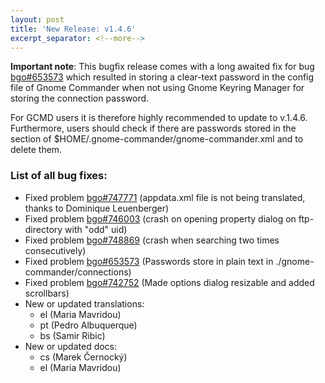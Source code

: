 ```yaml
---
layout: post
title: 'New Release: v1.4.6'
excerpt_separator: <!--more-->
---
```


<strong><span class="c1">Important note</span></strong>: This bugfix release comes with a long awaited fix for bug [bgo#653573](https://bugzilla.gnome.org/show_bug.cgi?id=653573) which resulted in storing a clear-text password in the config file of Gnome Commander when not using Gnome Keyring Manager for storing the connection password.

For GCMD users it is therefore highly recommended to update to v.1.4.6. Furthermore, users should check if there are passwords stored in the <Connections> section of $HOME/.gnome-commander/gnome-commander.xml and to delete them.

<!--more-->

### List of all bug fixes:

* Fixed problem [bgo#747771](https://bugzilla.gnome.org/show_bug.cgi?id=747771) (appdata.xml file is not being translated, thanks to Dominique Leuenberger)
* Fixed problem [bgo#746003](https://bugzilla.gnome.org/show_bug.cgi?id=746003) (crash on opening property dialog on ftp-directory with "odd" uid)
* Fixed problem [bgo#748869](https://bugzilla.gnome.org/show_bug.cgi?id=748869) (crash when searching two times consecutively)
* Fixed problem [bgo#653573](https://bugzilla.gnome.org/show_bug.cgi?id=653573) (Passwords store in plain text in ./gnome-commander/connections)
* Fixed problem [bgo#742752](https://bugzilla.gnome.org/show_bug.cgi?id=742752) (Made options dialog resizable and added scrollbars)
* New or updated translations:
    * el (Maria Mavridou)
    * pt (Pedro Albuquerque)
    * bs (Samir Ribic)
* New or updated docs:
    * cs (Marek Černocký)
    * el (Maria Mavridou)
